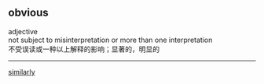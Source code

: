 ## obvious  
adjective  
not subject to misinterpretation or more than one interpretation  
不受误读或一种以上解释的影响；显著的，明显的  

----  

[similarly](57.md)  